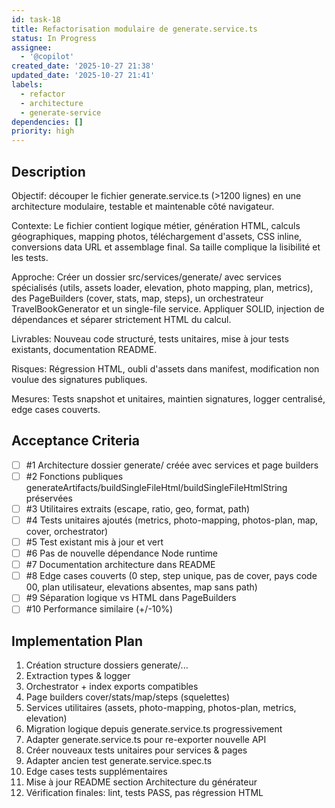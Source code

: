 ```yaml
---
id: task-18
title: Refactorisation modulaire de generate.service.ts
status: In Progress
assignee:
  - '@copilot'
created_date: '2025-10-27 21:38'
updated_date: '2025-10-27 21:41'
labels:
  - refactor
  - architecture
  - generate-service
dependencies: []
priority: high
---
```


## Description

<!-- SECTION:DESCRIPTION:BEGIN -->
Objectif: découper le fichier generate.service.ts (>1200 lignes) en une architecture modulaire, testable et maintenable côté navigateur.

Contexte: Le fichier contient logique métier, génération HTML, calculs géographiques, mapping photos, téléchargement d'assets, CSS inline, conversions data URL et assemblage final. Sa taille complique la lisibilité et les tests.

Approche: Créer un dossier src/services/generate/ avec services spécialisés (utils, assets loader, elevation, photo mapping, plan, metrics), des PageBuilders (cover, stats, map, steps), un orchestrateur TravelBookGenerator et un single-file service. Appliquer SOLID, injection de dépendances et séparer strictement HTML du calcul.

Livrables: Nouveau code structuré, tests unitaires, mise à jour tests existants, documentation README.

Risques: Régression HTML, oubli d'assets dans manifest, modification non voulue des signatures publiques.

Mesures: Tests snapshot et unitaires, maintien signatures, logger centralisé, edge cases couverts.
<!-- SECTION:DESCRIPTION:END -->

## Acceptance Criteria
<!-- AC:BEGIN -->
- [ ] #1 Architecture dossier generate/ créée avec services et page builders
- [ ] #2 Fonctions publiques generateArtifacts/buildSingleFileHtml/buildSingleFileHtmlString préservées
- [ ] #3 Utilitaires extraits (escape, ratio, geo, format, path)
- [ ] #4 Tests unitaires ajoutés (metrics, photo-mapping, photos-plan, map, cover, orchestrator)
- [ ] #5 Test existant mis à jour et vert
- [ ] #6 Pas de nouvelle dépendance Node runtime
- [ ] #7 Documentation architecture dans README
- [ ] #8 Edge cases couverts (0 step, step unique, pas de cover, pays code 00, plan utilisateur, elevations absentes, map sans path)
- [ ] #9 Séparation logique vs HTML dans PageBuilders
- [ ] #10 Performance similaire (+/-10%)
<!-- AC:END -->

## Implementation Plan

<!-- SECTION:PLAN:BEGIN -->
1. Création structure dossiers generate/...
2. Extraction types & logger
3. Orchestrator + index exports compatibles
4. Page builders cover/stats/map/steps (squelettes)
5. Services utilitaires (assets, photo-mapping, photos-plan, metrics, elevation)
6. Migration logique depuis generate.service.ts progressivement
7. Adapter generate.service.ts pour re-exporter nouvelle API
8. Créer nouveaux tests unitaires pour services & pages
9. Adapter ancien test generate.service.spec.ts
10. Edge cases tests supplémentaires
11. Mise à jour README section Architecture du générateur
12. Vérification finales: lint, tests PASS, pas régression HTML
<!-- SECTION:PLAN:END -->
